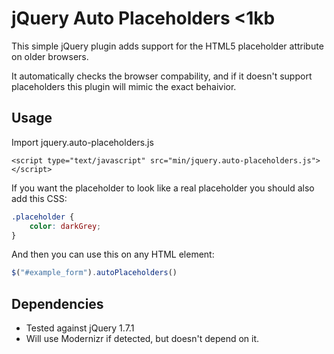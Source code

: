 # jQuery Auto Placeholders <1kb

This simple jQuery plugin adds support for the HTML5 placeholder attribute on older browsers.

It automatically checks the browser compability, and if it doesn't support placeholders this plugin will mimic the exact behaivior.

## Usage
Import jquery.auto-placeholders.js

```<script type="text/javascript" src="min/jquery.auto-placeholders.js"></script>```

If you want the placeholder to look like a real placeholder you should also add this CSS:

```css
.placeholder {
	color: darkGrey;
}
```

And then you can use this on any HTML element:

```javascript
$("#example_form").autoPlaceholders()
```

## Dependencies

* Tested against jQuery 1.7.1
* Will use Modernizr if detected, but doesn't depend on it.